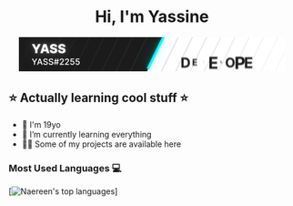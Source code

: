 
<h1 align="center">Hi, I'm Yassine</h1>

<p align="center"><img src="https://github.com/YassSSH/YassSSH/blob/master/standard.gif?raw=true"/></p>


## ⭐ Actually learning cool stuff ⭐

- 🔭 I'm 19yo
- 🌱 I’m currently learning everything
- 👨‍💻 Some of my projects are available here


### Most Used Languages 💻

[![Naereen's top languages](https://github-readme-stats.vercel.app/api/top-langs/?username=YassSSH&theme=blue-green)]


